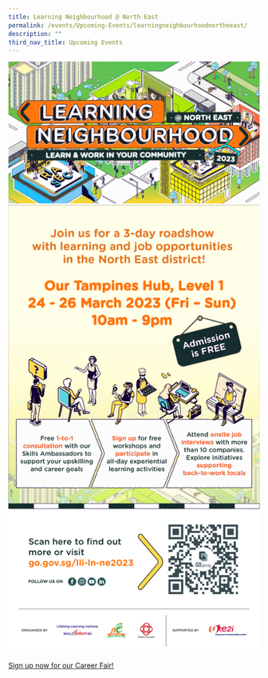```yaml
---
title: Learning Neighbourhood @ North East
permalink: /events/Upcoming-Events/learningneighbourhoodnortheeast/
description: ""
third_nav_title: Upcoming Events
---
```

[![](/images/Publicity_HDBAd_-_FA_Top.jpg)](https://www.lli.sg/events/learning-neighbourhood-2023-northeast)
[![](/images/Publicity_HDBAd_-_FA_Bottom.jpg)](https://www.lli.sg/events/learning-neighbourhood-2023-northeast)

[Sign up now for our Career Fair!](https://qrco.de/goodjobsfairOTH)